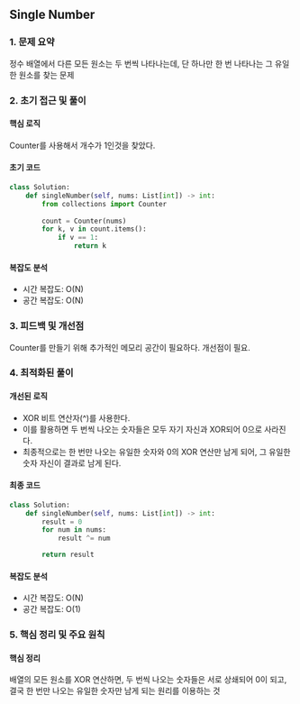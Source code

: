 ## Single Number

### 1. 문제 요약

정수 배열에서 다른 모든 원소는 두 번씩 나타나는데, 단 하나만 한 번 나타나는 그 유일한 원소를 찾는 문제

### 2. 초기 접근 및 풀이

#### 핵심 로직

Counter를 사용해서 개수가 1인것을 찾았다.

#### 초기 코드

```python
class Solution:
    def singleNumber(self, nums: List[int]) -> int:
        from collections import Counter
        
        count = Counter(nums)
        for k, v in count.items():
            if v == 1:
                return k
```

#### 복잡도 분석

- 시간 복잡도: O(N)
- 공간 복잡도: O(N)

### 3. 피드백 및 개선점

Counter를 만들기 위해 추가적인 메모리 공간이 필요하다. 개선점이 필요.

### 4. 최적화된 풀이

#### 개선된 로직

- XOR 비트 연산자(^)를 사용한다.
- 이를 활용하면 두 번씩 나오는 숫자들은 모두 자기 자신과 XOR되어 0으로 사라진다.
- 최종적으로는 한 번만 나오는 유일한 숫자와 0의 XOR 연산만 남게 되어, 그 유일한 숫자 자신이 결과로 남게 된다.

#### 최종 코드

```python
class Solution:
    def singleNumber(self, nums: List[int]) -> int:
        result = 0
        for num in nums:
            result ^= num

        return result
```

#### 복잡도 분석

- 시간 복잡도: O(N)
- 공간 복잡도: O(1)

### 5. 핵심 정리 및 주요 원칙

#### 핵심 정리

배열의 모든 원소를 XOR 연산하면, 두 번씩 나오는 숫자들은 서로 상쇄되어 0이 되고, 결국 한 번만 나오는 유일한 숫자만 남게 되는 원리를 이용하는 것
